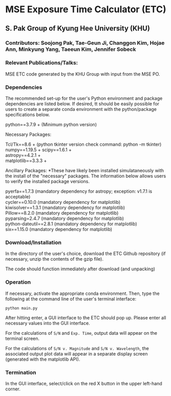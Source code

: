 # MSE Exposure Time Calculator (ETC)
## S. Pak Group of Kyung Hee University (KHU)
### Contributors: Soojong Pak, Tae-Geun Ji, Changgon Kim, Hojae Ann, Minkyung Yang, Taeeun Kim, Jennifer Sobeck
### Relevant Publications/Talks:

MSE ETC code generated by the KHU Group with input from the MSE PO.

### Dependencies 
The recommended set-up for the user's Python environment and package dependencies are listed below.  If desired, tt should be easily possible for users to create a separate conda environment with the python/package specifications below.    

python==3.7.9	+	(Minimum python version)  

Necessary Packages:

Tcl/Tk==8.6	+	(python tkinter version check command: python -m tkinter)  
numpy==1.19.5	+ 
scipy==1.6.1 +		 
astropy==4.2.1 + 	  
matplotlib==3.3.3 +  

Ancillary Packages:
*These have likely been installed simulataneously with the install of the "necessary" packages.  The information below allows users to verify the installed package versions.

pyerfa==1.7.3		(mandatory dependency for astropy; exception: v1.7.1 is acceptable)  
cycler==0.10.0		(mandatory dependency for matplotlib)  
kiwisolver==1.3.1	(mandatory dependency for matplotlib)  
Pillow==8.2.0		(mandatory dependency for matplotlib)  
pyparsing=2.4.7		(mandatory dependency for matplotlib)  
python-dateutil==2.8.1	(mandatory dependency for matplotlib)  
six==1.15.0		(mandatory dependency for matplotlib)  

### Download/Installation
In the directory of the user's choice, download the ETC Github repository (if necessary, unzip the contents of the gzip file). 

The code should function immediately after download (and unpacking)

### Operation
If necessary, activate the appropriate conda environment.  Then, type the following at the command line of the user's terminal interface:

`python main.py`

After hitting enter, a GUI interface to the ETC should pop up.  Please enter all necessary values into the GUI interface. 

For the calculations of `S/N` and `Exp. Time`, output data will appear on the terminal screen. 

For the calculations of `S/N v. Magnitude` and `S/N v. Wavelength`, the associated output plot data will appear in a separate display screen (generated with the matplotlib API).

### Termination
In the GUI interface, select/click on the red X button in the upper left-hand corner.





